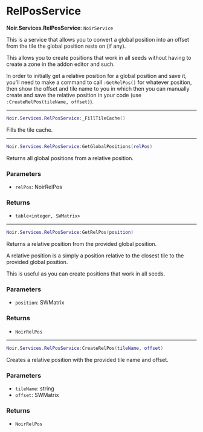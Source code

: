 # RelPosService

**Noir.Services.RelPosService**: `NoirService`

This is a service that allows you to convert a global position into an offset from the tile the global position rests on (if any).

This allows you to create positions that work in all seeds without having to create a zone in the addon editor and such.

In order to initially get a relative position for a global position and save it, you'll need to make a command to    call `:GetRelPos()` for whatever position, then show the offset and tile name to you in which then you can manually create and save    the relative position in your code (use `:CreateRelPos(tileName, offset)`).

---

```lua
Noir.Services.RelPosService:_FillTileCache()
```
Fills the tile cache.

---

```lua
Noir.Services.RelPosService:GetGlobalPositions(relPos)
```
Returns all global positions from a relative position.

### Parameters
- `relPos`: NoirRelPos
### Returns
- `table<integer, SWMatrix>`

---

```lua
Noir.Services.RelPosService:GetRelPos(position)
```
Returns a relative position from the provided global position.

A relative position is a simply a position relative to the closest tile to the provided global position.

This is useful as you can create positions that work in all seeds.

### Parameters
- `position`: SWMatrix
### Returns
- `NoirRelPos`

---

```lua
Noir.Services.RelPosService:CreateRelPos(tileName, offset)
```
Creates a relative position with the provided tile name and offset.

### Parameters
- `tileName`: string
- `offset`: SWMatrix
### Returns
- `NoirRelPos`